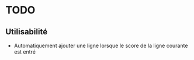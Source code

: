 # TODO

## Utilisabilité

- Automatiquement ajouter une ligne lorsque le score de la ligne courante est entré
